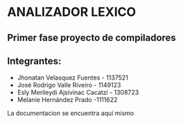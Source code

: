 # ANALIZADOR LEXICO
## Primer fase proyecto de compiladores


## Integrantes:
+ Jhonatan Velasquez Fuentes - 1137521
+ José Rodrigo Valle Riveiro - 1149123
+ Esly Merileydi Ajsivinac Cacatzí - 1308723
+ Melanie Hernández Prado -1111622

La documentacion se encuentra aquí mismo
